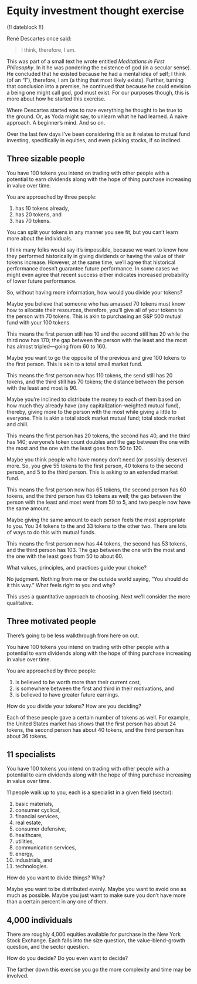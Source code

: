 # Equity investment thought exercise

{!! dateblock !!}

René Descartes once said: 

> I think, therefore, I am. 

This was part of a small text he wrote entitled *Meditations in First Philosophy*. In it he was pondering the existence of god (in a secular sense). He concluded that he existed because he had a mental idea of self; I think (of an “I”), therefore, I am (a thing that most likely exists). Further, turning that conclusion into a premise, he continued that because he could envision a being one might call god, god must exist. For our purposes though, this is more about how he started this exercise.

Where Descartes started was to raze everything he thought to be true to the ground. Or, as Yoda might say, to unlearn what he had learned. A naive approach. A beginner’s mind. And so on.

Over the last few days I’ve been considering this as it relates to mutual fund investing, specifically in equities, and even picking stocks, if so inclined.

## Three sizable people

You have 100 tokens you intend on trading with other people with a potential to earn dividends along with the hope of thing purchase increasing in value over time.

You are approached by three people:

1. has 10 tokens already,
2. has 20 tokens, and
3. has 70 tokens.

You can split your tokens in any manner you see fit, but you can’t learn more about the individuals.

I think many folks would say it’s impossible, because we want to know how they performed historically in giving dividends or having the value of their tokens increase. However, at the same time, we’ll agree that historical performance doesn’t guarantee future performance. In some cases we might even agree that recent success either indicates increased probability of lower future performance.

So, without having more information, how would you divide your tokens?

Maybe you believe that someone who has amassed 70 tokens must know how to allocate their resources, therefore, you’ll give all of your tokens to the person with 70 tokens. This is akin to purchasing an S&P 500 mutual fund with your 100 tokens.

This means the first person still has 10 and the second still has 20 while the third now has 170; the gap between the person with the least and the most has almost tripled—going from 60 to 160.

Maybe you want to go the opposite of the previous and give 100 tokens to the first person. This is akin to a total small market fund.

This means the first person now has 110 tokens, the send still has  20 tokens, and the third still has  70 tokens; the distance between the person with the least and most is 90.

Maybe you’re inclined to distribute the money to each of them based on how much they already have (any capitalization-weighted mutual fund), thereby, giving more to the person with the most while giving a little to everyone. This is akin a total stock market mutual fund; total stock market and chill.

This means the first person has 20 tokens, the second has 40, and the third has 140; everyone’s token count doubles and the gap between the one with the most and the one with the least goes from 50 to 120.

Maybe you think people who have money don’t need (or possibly deserve) more. So, you give 55 tokens to the first person, 40 tokens to the second person, and 5 to the third person. This is asking to an extended market fund.

This means the first person now has 65 tokens, the second person has 60 tokens, and the third person has 65 tokens as well; the gap between the person with the least and most went from 50 to 5, and two people now have the same amount.

Maybe giving the same amount to each person feels the most appropriate to you. You 34 tokens to the and 33 tokens to the other two. There are lots of ways to do this with mutual funds.

This means the first person now has 44 tokens, the second has 53 tokens, and the third person has 103. The gap between the one with the most and the one with the least goes from 50 to about 60.

What values, principles, and practices guide your choice?

No judgment. Nothing from me or the outside world saying, “You should do it this way.” What feels right to you and why?

This uses a quantitative approach to choosing. Next we’ll consider the more qualitative.

## Three motivated people

There’s going to be less walkthrough from here on out. 

You have 100 tokens you intend on trading with other people with a potential to earn dividends along with the hope of thing purchase increasing in value over time.

You are approached by three people:

1. is believed to be worth more than their current cost,
2. is somewhere between the first and third in their motivations, and
3. is believed to have greater future earnings.

How do you divide your tokens? How are you deciding?

Each of these people gave a certain number of tokens as well. For example, the United States market has shows that the first person has about 24 tokens, the second person has about 40 tokens, and the third person has about 36 tokens.

## 11 specialists 

You have 100 tokens you intend on trading with other people with a potential to earn dividends along with the hope of thing purchase increasing in value over time.

11 people walk up to you, each is a specialist in a given field (sector):

1. basic materials,
2. consumer cyclical,
3. financial services,
4. real estate,
5. consumer defensive,
6. healthcare,
7. utilities,
8. communication services,
9. energy,
10. industrials, and
11. technologies.

How do you want to divide things? Why?

Maybe you want to be distributed evenly. Maybe you want to avoid one as much as possible. Maybe you just want to make sure you don’t have more than a certain percent in any one of them.

## 4,000 individuals

There are roughly 4,000 equities available for purchase in the New York Stock Exchange. Each falls into the size question, the value-blend-growth question, and the sector question.

How do you decide? Do you even want to decide?

The farther down this exercise you go the more complexity and time may be involved.

